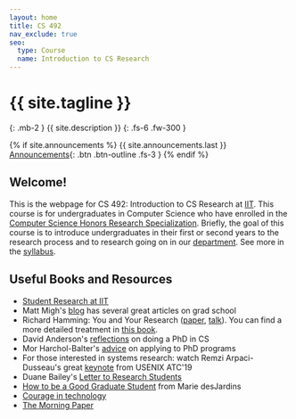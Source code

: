```yaml
---
layout: home
title: CS 492
nav_exclude: true
seo:
  type: Course
  name: Introduction to CS Research
---
```


# {{ site.tagline }}
{: .mb-2 }
{{ site.description }}
{: .fs-6 .fw-300 }

{% if site.announcements %}
{{ site.announcements.last }}
[Announcements](announcements.md){: .btn .btn-outline .fs-3 }
{% endif %}

## Welcome!

This is the webpage for CS 492: Introduction to CS Research at
[IIT](https://iit.edu).  This course is for undergraduates in Computer Science
who have enrolled in the [Computer Science Honors Research
Specialization](http://bulletin.iit.edu/undergraduate/colleges/computing/computer-science/bs/#specializationstext).
Briefly, the goal of this course is to introduce undergraduates in their first
or second years to the research process and to research going on in our
[department](https://www.iit.edu/computer-science). See more in the
[syllabus](syllabus.md).

## Useful Books and Resources 
- [Student Research at IIT](https://www.iit.edu/research/student-research)
- Matt Migh's [blog](https://matt.might.net/articles/) has several great articles on grad school
- Richard Hamming: You and Your Research ([paper](https://www.cs.virginia.edu/~robins/YouAndYourResearch.html), [talk](https://www.youtube.com/watch?v=a1zDuOPkMSw)). You can find a more detailed treatment in [this book](https://www.amazon.com/Art-Doing-Science-Engineering-Learning/dp/1732265178).
- David Anderson's [reflections](https://da-data.blogspot.com/2013/01/on-phd.html) on doing a PhD in CS
- Mor Harchol-Balter's [advice](http://www.cs.cmu.edu/~harchol/gradschooltalk.pdf) on applying to PhD programs
- For those interested in systems research: watch Remzi Arpaci-Dusseau's great [keynote](https://www.usenix.org/conference/atc19/presentation/keynote) from USENIX ATC'19
- Duane Bailey's [Letter to Research Students](https://www.cs.williams.edu/~bailey/p/research.pdf)
- [How to be a Good Graduate Student](http://www.jdl.ac.cn/how_to_research/doc/How%20to%20be%20a%20good%20graduate%20student.pdf) from Marie desJardins
- [Courage in technology](https://cseweb.ucsd.edu/~wgg/smli_ps-1.pdf)
- [The Morning Paper](https://blog.acolyer.org/)

